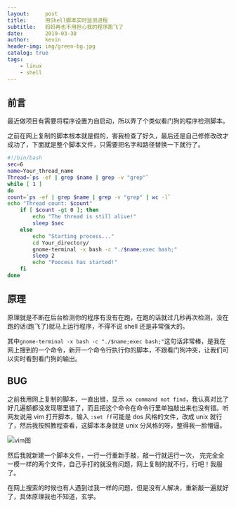 ```yaml
---
layout:     post
title:      用Shell脚本实时监测进程
subtitle:   妈妈再也不用担心我的程序跑飞了
date:       2019-03-30
author:     kevin
header-img: img/green-bg.jpg
catalog: true
tags:
    - linux
    - shell
---
```


## 前言

最近做项目有需要将程序设置为自启动，所以弄了个类似看门狗的程序检测脚本。

之前在网上复制的脚本根本就是假的，害我检查了好久，最后还是自己修修改改才成功了，下面就是整个脚本文件，只需要把名字和路径替换一下就行了。

```bash
#!/bin/bash
sec=6
name=Your_thread_name
Thread=`ps -ef | grep $name | grep -v "grep"`
while [ 1 ]
do
count=`ps -ef | grep $name | grep -v "grep" | wc -l`
echo "Thread count: $count"
    if [ $count -gt 0 ]; then
        echo "The thread is still alive!"
        sleep $sec
    else 
        echo "Starting process..."
        cd Your_directory/
        gnome-terminal -x bash -c "./$name;exec bash;"
        sleep 2
        echo "Poocess has started!"	
    fi
done

```

## 原理

原理就是不断在后台检测你的程序有没有在跑，在跑的话就过几秒再次检测，没在跑的话(跑飞了)就马上运行程序，不得不说 shell 还是非常强大的。

其中`gnome-terminal -x bash -c "./$name;exec bash;"`这句话非常棒，是我在网上搜到的一个命令，新开一个命令行执行你的脚本，不跟看门狗冲突，让我们可以实时看到看门狗的输出。

## BUG

之前我用网上复制的脚本，一直出错，显示 `xx command not find`，我认真对比了好几遍额都没发现哪里错了，而且把这个命令在命令行里单独敲出来也没有错。听网友说用 vim 打开脚本，输入 `:set ff`可能是 dos 风格的文件，改成 unix 就行了，然后我按照教程查看，这脚本本身就是 unix 分风格的呀，整得我一脸懵逼。

![vim图](https://ae01.alicdn.com/kf/HTB1NDtpOOrpK1RjSZFh760SdXXaS.png)

然后我就新建一个脚本文件，一行一行重新手敲，敲一行就运行一次， 完完全全一模一样的两个文件，自己手打的就没有问题，网上复制的就不行，行吧！我服了。

在网上搜索的时候也有人遇到过我一样的问题，但是没有人解决，重新敲一遍就好了，具体原理我也不知道，玄学。
